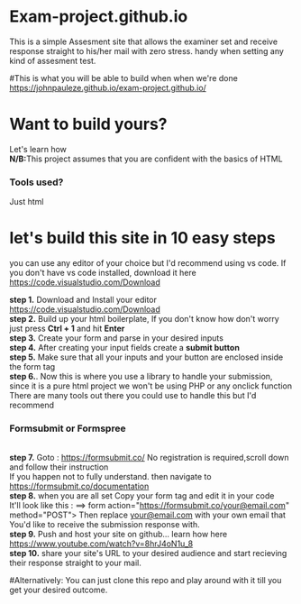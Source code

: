 # Exam-project.github.io  
This is a simple Assesment site that allows the examiner set and receive response straight to his/her mail with zero stress.
 handy when setting any kind of assesment test.

#This is what you will be able to build when when we're done  https://johnpauleze.github.io/exam-project.github.io/<br>


#  Want to build yours? 
Let's learn how<br>
<strong>N/B:</strong>This project assumes that you are confident with the basics of HTML 

<h3>Tools used?</h3>
Just html

# let's build this site in 10 easy steps 
you can use any editor of your choice but I'd recommend using vs code.
If you don't have vs code installed, download it here https://code.visualstudio.com/Download

<strong>step 1.</strong> Download and Install your editor https://code.visualstudio.com/Download<br>
<strong>step 2.</strong> Build up your html boilerplate, If you don't know how don't worry just press <strong>Ctrl + 1</strong> and hit <strong>Enter</strong><br>
<strong>step 3.</strong> Create your form and parse in your desired inputs<br>
<strong>step 4.</strong> After creating your input fields create a <strong>submit button</strong><br>
<strong>step 5.</strong> Make sure that all your inputs and your button are enclosed inside the form tag<br>
<strong>step 6.</strong>. Now this is where you use a library to handle your submission, since it is a pure html project we won't be using PHP or any onclick function<br>
There are many tools out there you could use to handle this but I'd recommend <h3>Formsubmit or Formspree</h3><br>
<strong>step 7.</strong> Goto : https://formsubmit.co/ 
No registration is required,scroll down and follow their instruction <br>
If you happen not to fully understand. then navigate to https://formsubmit.co/documentation<br>
<strong>step 8.</strong> when you are all set Copy your form tag and edit it in your code<br>
It'll look like this :
==> form action="https://formsubmit.co/your@email.com" method="POST">
    Then replace your@email.com with your own email that You'd like to receive the submission response with.<br>
<strong>step 9.</strong> Push and host your site on github... learn how here https://www.youtube.com/watch?v=8hrJ4oN1u_8<br>
<strong>step 10.</strong> share your site's URL to your desired audience and start recieving their response straight to your mail.<br>

#Alternatively:
You can just clone this repo and play around with it till you get your desired outcome.
